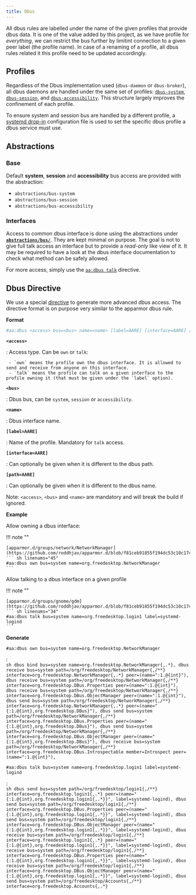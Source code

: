 ```yaml
---
title: Dbus
---
```


All dbus rules are labelled under the name of the given profiles that provide dbus data. It is one of the value added by this project, as we have profile for *everything*, we can restrict the bus further by limitint connection to a given peer label (the profile name). In case of a renaming of a profile, all dbus rules related it this profile need to be updated accordingly.

## Profiles

Regardless of the Dbus implementation used (`dbus-daemon` or `dbus-broker`), all dbus daemons are handled under the same set of profiles: [`dbus-system`](https://github.com/roddhjav/apparmor.d/blob/main/apparmor.d/groups/bus/dbus-system), [`dbus-session`](https://github.com/roddhjav/apparmor.d/blob/main/apparmor.d/groups/bus/dbus-session), and [`dbus-accessibility`](https://github.com/roddhjav/apparmor.d/blob/main/apparmor.d/groups/bus/dbus-accessibility). This structure largely improves the confinement of each profile.

To ensure system and session bus are handled by a different profile, a [systemd drop-in](https://github.com/roddhjav/apparmor.d/blob/main/systemd/default/system/dbus.service) configuration file is used to set the specific dbus profile a dbus service must use.

## Abstractions

### Base

Default **system**, **session** and **accessibility** bus access are provided with the abstraction:

- `abstractions/bus-system`
- `abstractions/bus-session`
- `abstractions/bus-accessibility`

### Interfaces

Access to common dbus interface is done using the abstractions under **[`abstractions/bus/`](https://github.com/roddhjav/apparmor.d/tree/main/apparmor.d/abstractions/bus)**. They are kept minimal on purpose. The goal is not to give full talk access an interface but to provide a *read-only* like view of it. It may be required to have a look at the dbus interface documentation to check what method can be safely allowed.

For more access, simply use the [`aa:dbus talk`](#dbus-directive) directive.

## Dbus Directive

We use a special [directive](directives.md) to generate more advanced dbus access. The directive format is on purpose very similar to the apparmor dbus rule.

**Format**

```sh
#aa:dbus <access> bus=<bus> name=<name> [label=AARE] [interface=AARE] [path=AARE]
```

**`<access>`**

:    Access type. Can be `own` or `talk`:

     - `own` means the profile own the dbus interface. It is allowed to send and receive from anyone on this interface.
     - `talk` means the profile can talk on a given interface to the profile owning it (that must be given under the `label` option).

**`<bus>`**

:    Dbus bus, can be `system`, `session` or `accessibility`.

**`<name>`**

:    Dbus interface name.

**`[label=AARE]`**

:    Name of the profile. Mandatory for `talk` access.

**`[interface=AARE]`**

:    Can optionally be given when it is different to the dbus path.

**`[path=AARE]`**

:    Can optionally be given when it is different to the dbus name.


Note: `<access>`, `<bus>` and `<name>` are mandatory and will break the build if ignored.


**Example**

Allow owning a dbus interface:

!!! note ""

    [apparmor.d/groups/network/NetworkManager](https://github.com/roddhjav/apparmor.d/blob/f81ceb91855f194dc53c10c17cbe1d7b50434a1e/apparmor.d/groups/network/NetworkManager#L45)
    ``` sh linenums="45"
    #aa:dbus own bus=system name=org.freedesktop.NetworkManager
    ```

Allow talking to a dbus interface on a given profile

!!! note ""

    [apparmor.d/groups/gnome/gdm](https://github.com/roddhjav/apparmor.d/blob/f81ceb91855f194dc53c10c17cbe1d7b50434a1e/apparmor.d/groups/gnome/gdm#L44)
    ``` sh linenums="34"
    #aa:dbus talk bus=system name=org.freedesktop.login1 label=systemd-logind
    ```

**Generate**

`#aa:dbus own bus=system name=org.freedesktop.NetworkManager`

:    
     ```sh
     dbus bind bus=system name=org.freedesktop.NetworkManager{,.*},
     dbus receive bus=system path=/org/freedesktop/NetworkManager{,/**}
          interface=org.freedesktop.NetworkManager{,.*}
          peer=(name=":1.@{int}"),
     dbus receive bus=system path=/org/freedesktop/NetworkManager{,/**}
          interface=org.freedesktop.DBus.Properties
          peer=(name=":1.@{int}"),
     dbus receive bus=system path=/org/freedesktop/NetworkManager{,/**}
          interface=org.freedesktop.DBus.ObjectManager
          peer=(name=":1.@{int}"),
     dbus send bus=system path=/org/freedesktop/NetworkManager{,/**}
          interface=org.freedesktop.NetworkManager{,.*}
          peer=(name="{:1.@{int},org.freedesktop.DBus}"),
     dbus send bus=system path=/org/freedesktop/NetworkManager{,/**}
          interface=org.freedesktop.DBus.Properties
          peer=(name="{:1.@{int},org.freedesktop.DBus}"),
     dbus send bus=system path=/org/freedesktop/NetworkManager{,/**}
          interface=org.freedesktop.DBus.ObjectManager
          peer=(name="{:1.@{int},org.freedesktop.DBus}"),
     dbus receive bus=system path=/org/freedesktop/NetworkManager{,/**}
          interface=org.freedesktop.DBus.Introspectable
          member=Introspect
          peer=(name=":1.@{int}"),
     ```

`#aa:dbus talk bus=system name=org.freedesktop.login1 label=systemd-logind`

:    
     ```sh
     dbus send bus=system path=/org/freedesktop/login1{,/**}
          interface=org.freedesktop.login1{,.*}
          peer=(name="{:1.@{int},org.freedesktop.login1{,.*}}", label=systemd-logind),
     dbus send bus=system path=/org/freedesktop/login1{,/**}
          interface=org.freedesktop.DBus.Properties
          peer=(name="{:1.@{int},org.freedesktop.login1{,.*}}", label=systemd-logind),
     dbus send bus=system path=/org/freedesktop/login1{,/**}
          interface=org.freedesktop.DBus.ObjectManager
          peer=(name="{:1.@{int},org.freedesktop.login1{,.*}}", label=systemd-logind),
     dbus receive bus=system path=/org/freedesktop/login1{,/**}
          interface=org.freedesktop.login1{,.*}
          peer=(name="{:1.@{int},org.freedesktop.login1{,.*}}", label=systemd-logind),
     dbus receive bus=system path=/org/freedesktop/login1{,/**}
          interface=org.freedesktop.DBus.Properties
          peer=(name="{:1.@{int},org.freedesktop.login1{,.*}}", label=systemd-logind),
     dbus receive bus=system path=/org/freedesktop/login1{,/**}
          interface=org.freedesktop.DBus.ObjectManager
          peer=(name="{:1.@{int},org.freedesktop.login1{,.*}}", label=systemd-logind),
     dbus send bus=system path=/org/freedesktop/Accounts{,/**}
          interface=org.freedesktop.Accounts{,.*}
     ```
